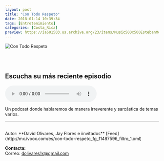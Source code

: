 ```yaml
---
layout: post
title: "Con Todo Respeto"
date: 2018-01-14 10:39:34
tags: [Entretenimiento]
categories: [Costa_Rica]
preview: https://ia601503.us.archive.org/23/items/Music500x500EstebanMontoya/Contodorespeto300.jpg
---
```


![Con Todo Respeto](https://ia601503.us.archive.org/23/items/Music500x500EstebanMontoya/Contodorespeto500.jpg)

<br/>
<br/>

## Escucha su más reciente episodio

<!--reproductor-feed=http://mx.ivoox.com/es/con-todo-respeto_fg_f1487596_filtro_1.xml-->
<!--reproductor-start-->
<audio id="audio" preload="auto" controls="" src="http://mx.ivoox.com/es/ep-02-c-r-pais-mas-feliz-del_mf_23016649_feed_1.mp3"></audio>
<!--reproductor-end-->

Un podcast donde hablaremos de manera irreverente y sarcástica de temas varios.

_ _ _
<br>
Autor: **David Olivares, Jay Flores e iinvitados**  
[Feed](http://mx.ivoox.com/es/con-todo-respeto_fg_f1487596_filtro_1.xml)  



**Contacta:**  
Correo: [dolivares1x@gmail.com](mailto:dolivares1x@gmail.com)  
